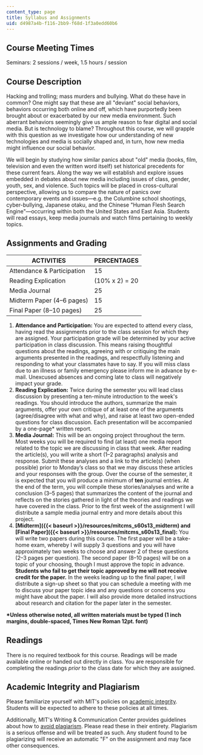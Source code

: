 ```yaml
---
content_type: page
title: Syllabus and Assignments
uid: d4987a4b-f116-2bb9-f68d-1f3a0edd60b6
---
```


Course Meeting Times
--------------------

Seminars: 2 sessions / week, 1.5 hours / session

Course Description
------------------

Hacking and trolling; mass murders and bullying. What do these have in common? One might say that these are all "deviant" social behaviors, behaviors occurring both online and off, which have purportedly been brought about or exacerbated by our new media environment. Such aberrant behaviors seemingly give us ample reason to fear digital and social media. But is technology to blame? Throughout this course, we will grapple with this question as we investigate how our understanding of new technologies and media is socially shaped and, in turn, how new media might influence our social behavior.

We will begin by studying how similar panics about "old" media (books, film, television and even the written word itself) set historical precedents for these current fears. Along the way we will establish and explore issues embedded in debates about new media including issues of class, gender, youth, sex, and violence. Such topics will be placed in cross-cultural perspective, allowing us to compare the nature of panics over contemporary events and issues—e.g. the Columbine school shootings, cyber-bullying, Japanese otaku, and the Chinese "Human Flesh Search Engine"—occurring within both the United States and East Asia. Students will read essays, keep media journals and watch films pertaining to weekly topics.

Assignments and Grading
-----------------------

| ACTIVITIES | PERCENTAGES |
| --- | --- |
| Attendance & Participation | 15 |
| Reading Explication | (10% x 2) = 20 |
| Media Journal | 25 |
| Midterm Paper (4–6 pages) | 15 |
| Final Paper (8–10 pages) | 25 

1.  **Attendance and Participation:** You are expected to attend every class, having read the assignments prior to the class session for which they are assigned. Your participation grade will be determined by your active participation in class discussion. This means raising thoughtful questions about the readings, agreeing with or critiquing the main arguments presented in the readings, and respectfully listening and responding to what your classmates have to say. If you will miss class due to an illness or family emergency please inform me in advance by e-mail. Unexcused absences and coming late to class will negatively impact your grade.
2.  **Reading Explication:** Twice during the semester you will lead class discussion by presenting a ten-minute introduction to the week's readings. You should introduce the authors, summarize the main arguments, offer your own critique of at least one of the arguments (agree/disagree with what and why), and raise at least two open-ended questions for class discussion. Each presentation will be accompanied by a one-page\* written report.
3.  **Media Journal:** This will be an ongoing project throughout the term. Most weeks you will be required to find (at least) one media report related to the topic we are discussing in class that week. After reading the article(s), you will write a short (1–2 paragraphs) analysis and response. Submit these analyses and a link to the article(s) (when possible) prior to Monday’s class so that we may discuss these articles and your responses with the group. Over the course of the semester, it is expected that you will produce a minimum of **ten** journal entries. At the end of the term, you will compile these stories/analyses and write a conclusion (3–5 pages) that summarizes the content of the journal and reflects on the stories gathered in light of the theories and readings we have covered in the class. Prior to the first week of the assignment I will distribute a sample media journal entry and more details about this project.
4.  **[Midterm]({{< baseurl >}}/resources/mitcms_s60s13_midterm) and [Final Paper]({{< baseurl >}}/resources/mitcms_s60s13_final):** You will write two papers during this course. The first paper will be a take-home exam, whereby I will supply 3 questions and you will have approximately two weeks to choose and answer 2 of these questions (2–3 pages per question). The second paper (8–10 pages) will be on a topic of your choosing, though I must approve the topic in advance. **Students who fail to get their topic approved by me will not receive credit for the paper.** In the weeks leading up to the final paper, I will distribute a sign-up sheet so that you can schedule a meeting with me to discuss your paper topic idea and any questions or concerns you might have about the paper. I will also provide more detailed instructions about research and citation for the paper later in the semester.

**\*Unless otherwise noted, all written materials must be typed (1 inch margins, double-spaced, Times New Roman 12pt. font)**

Readings
--------

There is no required textbook for this course. Readings will be made available online or handed out directly in class. You are responsible for completing the readings _prior_ to the class date for which they are assigned.

Academic Integrity and Plagiarism
---------------------------------

Please familiarize yourself with MIT's policies on [academic integrity](http://web.mit.edu/academicintegrity/index.html). Students will be expected to adhere to these policies at all times. 

Additionally, MIT's Writing & Communication Center provides guidelines about how to [avoid plagiarism](http://cmsw.mit.edu/writing-and-communication-center/avoiding-plagiarism/). Please read these in their entirety. Plagiarism is a serious offense and will be treated as such. Any student found to be plagiarizing will receive an automatic "F" on the assignment and may face other consequences.